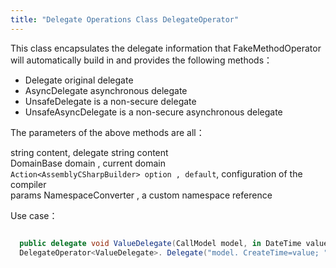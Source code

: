 ```yaml
---
title: "Delegate Operations Class DelegateOperator"
---
```


This class encapsulates the delegate information that FakeMethodOperator will automatically build in and provides the following methods：

- Delegate original delegate
- AsyncDelegate asynchronous delegate
- UnsafeDelegate is a non-secure delegate
- UnsafeAsyncDelegate is a non-secure asynchronous delegate

The parameters of the above methods are all：

string content, delegate string content  
DomainBase domain , current domain  
`Action<AssemblyCSharpBuilder> option , default`, configuration of the compiler  
params NamespaceConverter , a custom namespace reference

Use case：

```cs

  public delegate void ValueDelegate(CallModel model, in DateTime value);
  DelegateOperator<ValueDelegate>. Delegate("model. CreateTime=value; ");
```
